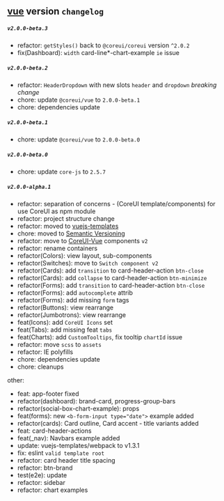 ## [vue](./README.md) version `changelog`

##### `v2.0.0-beta.3`

- refactor: `getStyles()` back to `@coreui/coreui` version `^2.0.2`
- fix(Dashboard): `width` card-line\*-chart-example `ie` issue

##### `v2.0.0-beta.2`

- refactor: `HeaderDropdown` with new slots `header` and `dropdown` _breaking change_
- chore: update `@coreui/vue` to `2.0.0-beta.1`
- chore: dependencies update

##### `v2.0.0-beta.1`

- chore: update `@coreui/vue` to `2.0.0-beta.0`

##### `v2.0.0-beta.0`

- chore: update `core-js` to `2.5.7`

##### `v2.0.0-alpha.1`

- refactor: separation of concerns - (CoreUI template/components) for use CoreUI as npm module
- refactor: project structure change
- refactor: moved to [vuejs-templates](http://vuejs-templates.github.io/webpack/)
- chore: moved to [Semantic Versioning](https://semver.org/)
- refactor: move to [CoreUI-Vue](https://github.com/coreui/coreui-vue) components `v2`
- refactor: rename containers
- refactor(Colors): view layout, sub-components
- refactor(Switches): move to `Switch component v2`
- refactor(Cards): add `transition` to card-header-action `btn-close`
- refactor(Cards): add `collapse` to card-header-action `btn-minimize`
- refactor(Forms): add `transition` to card-header-action `btn-close`
- refactor(Forms): add `autocomplete` attrib
- refactor(Forms): add missing `form` tags
- refactor(Buttons): view rearrange
- refactor(Jumbotrons): view rearrange
- feat(Icons): add `CoreUI Icons` set
- feat(Tabs): add missing feat `tabs`
- feat(Charts): add `CustomTooltips`, fix tooltip `chartId` issue
- refactor: move `scss` to `assets`
- refactor: IE polyfills
- chore: dependencies update
- chore: cleanups

other:

- feat: app-footer fixed
- refactor(dashboard): brand-card, progress-group-bars
- refactor(social-box-chart-example): props
- feat(forms): new `<b-form-input type="date">` example added
- refactor(cards): Card outline, Card accent - title variants added
- feat: card-header-actions
- feat(\_nav): Navbars example added
- update: vuejs-templates/webpack to v1.3.1
- fix: eslint `valid template root`
- refactor: card header title spacing
- refactor: btn-brand
- test(e2e): update
- refactor: sidebar
- refactor: chart examples
